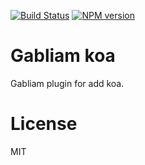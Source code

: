 [![Build Status][build-image]][build-url]
[![NPM version][npm-image]][npm-url]


# Gabliam koa

Gabliam plugin for add koa.

# License

  MIT

[build-image]: https://img.shields.io/travis/gabliam/gabliam/master.svg?style=flat-square
[build-url]: https://travis-ci.org/gabliam/gabliam
[npm-image]: https://img.shields.io/npm/v/@gabliam/koa.svg?style=flat-square
[npm-url]: https://github.com/gabliam/koa

